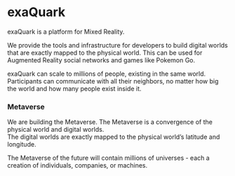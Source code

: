 # exaQuark

exaQuark is a platform for Mixed Reality. 

We provide the tools and infrastructure for developers to build digital worlds that are exactly mapped to the physical world. This can be used for Augmented Reality social networks and games like Pokemon Go. 

exaQuark can scale to millions of people, existing in the same world. Participants can communicate with all their neighbors, no matter how big the world and how many people exist inside it.



### Metaverse

We are building the Metaverse. The Metaverse is a convergence of the physical world and digital worlds.   
The digital worlds are exactly mapped to the physical world’s latitude and longitude.

The Metaverse  of the future will contain millions of universes - each a creation of individuals, companies, or machines.

